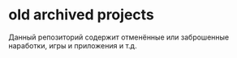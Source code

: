 # old archived projects
Данный репозиторий содержит отменённые или заброшенные наработки, игры и приложения и т.д.
